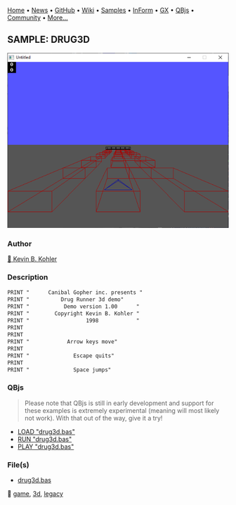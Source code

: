 [Home](https://qb64.com) • [News](../../news.md) • [GitHub](https://github.com/QB64Official/qb64) • [Wiki](https://github.com/QB64Official/qb64/wiki) • [Samples](../../samples.md) • [InForm](../../inform.md) • [GX](../../gx.md) • [QBjs](../../qbjs.md) • [Community](../../community.md) • [More...](../../more.md)

## SAMPLE: DRUG3D

![screenshot.png](img/screenshot.png)

### Author

[🐝 Kevin B. Kohler](../kevin-b.-kohler.md) 

### Description

```text
PRINT "      Canibal Gopher inc. presents "
PRINT "          Drug Runner 3d demo"
PRINT "           Demo version 1.00      "
PRINT "        Copyright Kevin B. Kohler "
PRINT "                  1998            "
PRINT
PRINT
PRINT "            Arrow keys move"
PRINT
PRINT "              Escape quits"
PRINT
PRINT "              Space jumps"
```

### QBjs

> Please note that QBjs is still in early development and support for these examples is extremely experimental (meaning will most likely not work). With that out of the way, give it a try!

* [LOAD "drug3d.bas"](https://v6p9d9t4.ssl.hwcdn.net/html/6022890/index.html?src=https://qb64.com/samples/drug3d/src/drug3d.bas)
* [RUN "drug3d.bas"](https://v6p9d9t4.ssl.hwcdn.net/html/6022890/index.html?mode=auto&src=https://qb64.com/samples/drug3d/src/drug3d.bas)
* [PLAY "drug3d.bas"](https://v6p9d9t4.ssl.hwcdn.net/html/6022890/index.html?mode=play&src=https://qb64.com/samples/drug3d/src/drug3d.bas)

### File(s)

* [drug3d.bas](src/drug3d.bas)

🔗 [game](../game.md), [3d](../3d.md), [legacy](../legacy.md)
